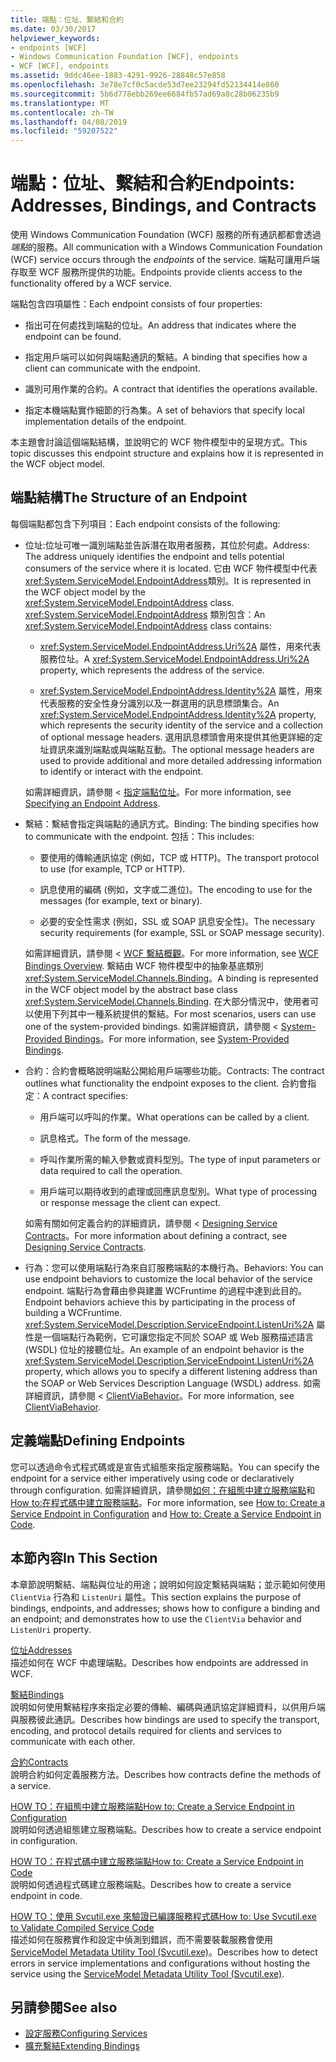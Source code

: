 ```yaml
---
title: 端點：位址、繫結和合約
ms.date: 03/30/2017
helpviewer_keywords:
- endpoints [WCF]
- Windows Communication Foundation [WCF], endpoints
- WCF [WCF], endpoints
ms.assetid: 9ddc46ee-1883-4291-9926-28848c57e858
ms.openlocfilehash: 3e78e7cf0c5acde53d7ee23294fd52134414e860
ms.sourcegitcommit: 5b6d778ebb269ee6684fb57ad69a8c28b06235b9
ms.translationtype: MT
ms.contentlocale: zh-TW
ms.lasthandoff: 04/08/2019
ms.locfileid: "59207522"
---
```

# <a name="endpoints-addresses-bindings-and-contracts"></a><span data-ttu-id="e8a7d-102">端點：位址、繫結和合約</span><span class="sxs-lookup"><span data-stu-id="e8a7d-102">Endpoints: Addresses, Bindings, and Contracts</span></span>
<span data-ttu-id="e8a7d-103">使用 Windows Communication Foundation (WCF) 服務的所有通訊都都會透過*端點*的服務。</span><span class="sxs-lookup"><span data-stu-id="e8a7d-103">All communication with a Windows Communication Foundation (WCF) service occurs through the *endpoints* of the service.</span></span> <span data-ttu-id="e8a7d-104">端點可讓用戶端存取至 WCF 服務所提供的功能。</span><span class="sxs-lookup"><span data-stu-id="e8a7d-104">Endpoints provide clients access to the functionality offered by a WCF service.</span></span>  
  
 <span data-ttu-id="e8a7d-105">端點包含四項屬性：</span><span class="sxs-lookup"><span data-stu-id="e8a7d-105">Each endpoint consists of four properties:</span></span>  
  
-   <span data-ttu-id="e8a7d-106">指出可在何處找到端點的位址。</span><span class="sxs-lookup"><span data-stu-id="e8a7d-106">An address that indicates where the endpoint can be found.</span></span>  
  
-   <span data-ttu-id="e8a7d-107">指定用戶端可以如何與端點通訊的繫結。</span><span class="sxs-lookup"><span data-stu-id="e8a7d-107">A binding that specifies how a client can communicate with the endpoint.</span></span>  
  
-   <span data-ttu-id="e8a7d-108">識別可用作業的合約。</span><span class="sxs-lookup"><span data-stu-id="e8a7d-108">A contract that identifies the operations available.</span></span>  
  
-   <span data-ttu-id="e8a7d-109">指定本機端點實作細節的行為集。</span><span class="sxs-lookup"><span data-stu-id="e8a7d-109">A set of behaviors that specify local implementation details of the endpoint.</span></span>  
  
 <span data-ttu-id="e8a7d-110">本主題會討論這個端點結構，並說明它的 WCF 物件模型中的呈現方式。</span><span class="sxs-lookup"><span data-stu-id="e8a7d-110">This topic discusses this endpoint structure and explains how it is represented in the WCF object model.</span></span>  
  
## <a name="the-structure-of-an-endpoint"></a><span data-ttu-id="e8a7d-111">端點結構</span><span class="sxs-lookup"><span data-stu-id="e8a7d-111">The Structure of an Endpoint</span></span>  
 <span data-ttu-id="e8a7d-112">每個端點都包含下列項目：</span><span class="sxs-lookup"><span data-stu-id="e8a7d-112">Each endpoint consists of the following:</span></span>  
  
-   <span data-ttu-id="e8a7d-113">位址:位址可唯一識別端點並告訴潛在取用者服務，其位於何處。</span><span class="sxs-lookup"><span data-stu-id="e8a7d-113">Address: The address uniquely identifies the endpoint and tells potential consumers of the service where it is located.</span></span> <span data-ttu-id="e8a7d-114">它由 WCF 物件模型中代表<xref:System.ServiceModel.EndpointAddress>類別。</span><span class="sxs-lookup"><span data-stu-id="e8a7d-114">It is represented in the WCF object model by the <xref:System.ServiceModel.EndpointAddress> class.</span></span> <span data-ttu-id="e8a7d-115"><xref:System.ServiceModel.EndpointAddress> 類別包含：</span><span class="sxs-lookup"><span data-stu-id="e8a7d-115">An <xref:System.ServiceModel.EndpointAddress> class contains:</span></span>  
  
    -   <span data-ttu-id="e8a7d-116"><xref:System.ServiceModel.EndpointAddress.Uri%2A> 屬性，用來代表服務位址。</span><span class="sxs-lookup"><span data-stu-id="e8a7d-116">A <xref:System.ServiceModel.EndpointAddress.Uri%2A> property, which represents the address of the service.</span></span>  
  
    -   <span data-ttu-id="e8a7d-117"><xref:System.ServiceModel.EndpointAddress.Identity%2A> 屬性，用來代表服務的安全性身分識別以及一群選用的訊息標頭集合。</span><span class="sxs-lookup"><span data-stu-id="e8a7d-117">An <xref:System.ServiceModel.EndpointAddress.Identity%2A> property, which represents the security identity of the service and a collection of optional message headers.</span></span> <span data-ttu-id="e8a7d-118">選用訊息標頭會用來提供其他更詳細的定址資訊來識別端點或與端點互動。</span><span class="sxs-lookup"><span data-stu-id="e8a7d-118">The optional message headers are used to provide additional and more detailed addressing information to identify or interact with the endpoint.</span></span>  
  
     <span data-ttu-id="e8a7d-119">如需詳細資訊，請參閱 <<c0> [ 指定端點位址](../../../../docs/framework/wcf/specifying-an-endpoint-address.md)。</span><span class="sxs-lookup"><span data-stu-id="e8a7d-119">For more information, see [Specifying an Endpoint Address](../../../../docs/framework/wcf/specifying-an-endpoint-address.md).</span></span>  
  
-   <span data-ttu-id="e8a7d-120">繫結：繫結會指定與端點的通訊方式。</span><span class="sxs-lookup"><span data-stu-id="e8a7d-120">Binding: The binding specifies how to communicate with the endpoint.</span></span> <span data-ttu-id="e8a7d-121">包括：</span><span class="sxs-lookup"><span data-stu-id="e8a7d-121">This includes:</span></span>  
  
    -   <span data-ttu-id="e8a7d-122">要使用的傳輸通訊協定 (例如，TCP 或 HTTP)。</span><span class="sxs-lookup"><span data-stu-id="e8a7d-122">The transport protocol to use (for example, TCP or HTTP).</span></span>  
  
    -   <span data-ttu-id="e8a7d-123">訊息使用的編碼 (例如，文字或二進位)。</span><span class="sxs-lookup"><span data-stu-id="e8a7d-123">The encoding to use for the messages (for example, text or binary).</span></span>  
  
    -   <span data-ttu-id="e8a7d-124">必要的安全性需求 (例如，SSL 或 SOAP 訊息安全性)。</span><span class="sxs-lookup"><span data-stu-id="e8a7d-124">The necessary security requirements (for example, SSL or SOAP message security).</span></span>  
  
     <span data-ttu-id="e8a7d-125">如需詳細資訊，請參閱 < [WCF 繫結概觀](../../../../docs/framework/wcf/bindings-overview.md)。</span><span class="sxs-lookup"><span data-stu-id="e8a7d-125">For more information, see [WCF Bindings Overview](../../../../docs/framework/wcf/bindings-overview.md).</span></span> <span data-ttu-id="e8a7d-126">繫結由 WCF 物件模型中的抽象基底類別<xref:System.ServiceModel.Channels.Binding>。</span><span class="sxs-lookup"><span data-stu-id="e8a7d-126">A binding is represented in the WCF object model by the abstract base class <xref:System.ServiceModel.Channels.Binding>.</span></span> <span data-ttu-id="e8a7d-127">在大部分情況中，使用者可以使用下列其中一種系統提供的繫結。</span><span class="sxs-lookup"><span data-stu-id="e8a7d-127">For most scenarios, users can use one of the system-provided bindings.</span></span> <span data-ttu-id="e8a7d-128">如需詳細資訊，請參閱 < [System-Provided Bindings](../../../../docs/framework/wcf/system-provided-bindings.md)。</span><span class="sxs-lookup"><span data-stu-id="e8a7d-128">For more information, see [System-Provided Bindings](../../../../docs/framework/wcf/system-provided-bindings.md).</span></span>  
  
-   <span data-ttu-id="e8a7d-129">合約：合約會概略說明端點公開給用戶端哪些功能。</span><span class="sxs-lookup"><span data-stu-id="e8a7d-129">Contracts: The contract outlines what functionality the endpoint exposes to the client.</span></span> <span data-ttu-id="e8a7d-130">合約會指定：</span><span class="sxs-lookup"><span data-stu-id="e8a7d-130">A contract specifies:</span></span>  
  
    -   <span data-ttu-id="e8a7d-131">用戶端可以呼叫的作業。</span><span class="sxs-lookup"><span data-stu-id="e8a7d-131">What operations can be called by a client.</span></span>  
  
    -   <span data-ttu-id="e8a7d-132">訊息格式。</span><span class="sxs-lookup"><span data-stu-id="e8a7d-132">The form of the message.</span></span>  
  
    -   <span data-ttu-id="e8a7d-133">呼叫作業所需的輸入參數或資料型別。</span><span class="sxs-lookup"><span data-stu-id="e8a7d-133">The type of input parameters or data required to call the operation.</span></span>  
  
    -   <span data-ttu-id="e8a7d-134">用戶端可以期待收到的處理或回應訊息型別。</span><span class="sxs-lookup"><span data-stu-id="e8a7d-134">What type of processing or response message the client can expect.</span></span>  
  
     <span data-ttu-id="e8a7d-135">如需有關如何定義合約的詳細資訊，請參閱 < [Designing Service Contracts](../../../../docs/framework/wcf/designing-service-contracts.md)。</span><span class="sxs-lookup"><span data-stu-id="e8a7d-135">For more information about defining a contract, see [Designing Service Contracts](../../../../docs/framework/wcf/designing-service-contracts.md).</span></span>  
  
-   <span data-ttu-id="e8a7d-136">行為：您可以使用端點行為來自訂服務端點的本機行為。</span><span class="sxs-lookup"><span data-stu-id="e8a7d-136">Behaviors: You can use endpoint behaviors to customize the local behavior of the service endpoint.</span></span> <span data-ttu-id="e8a7d-137">端點行為會藉由參與建置 WCFruntime 的過程中達到此目的。</span><span class="sxs-lookup"><span data-stu-id="e8a7d-137">Endpoint behaviors achieve this by participating in the process of building a WCFruntime.</span></span> <span data-ttu-id="e8a7d-138"><xref:System.ServiceModel.Description.ServiceEndpoint.ListenUri%2A> 屬性是一個端點行為範例，它可讓您指定不同於 SOAP 或 Web 服務描述語言 (WSDL) 位址的接聽位址。</span><span class="sxs-lookup"><span data-stu-id="e8a7d-138">An example of an endpoint behavior is the <xref:System.ServiceModel.Description.ServiceEndpoint.ListenUri%2A> property, which allows you to specify a different listening address than the SOAP or Web Services Description Language (WSDL) address.</span></span> <span data-ttu-id="e8a7d-139">如需詳細資訊，請參閱 < [ClientViaBehavior](../../../../docs/framework/wcf/diagnostics/wmi/clientviabehavior.md)。</span><span class="sxs-lookup"><span data-stu-id="e8a7d-139">For more information, see [ClientViaBehavior](../../../../docs/framework/wcf/diagnostics/wmi/clientviabehavior.md).</span></span>  
  
## <a name="defining-endpoints"></a><span data-ttu-id="e8a7d-140">定義端點</span><span class="sxs-lookup"><span data-stu-id="e8a7d-140">Defining Endpoints</span></span>  
 <span data-ttu-id="e8a7d-141">您可以透過命令式程式碼或是宣告式組態來指定服務端點。</span><span class="sxs-lookup"><span data-stu-id="e8a7d-141">You can specify the endpoint for a service either imperatively using code or declaratively through configuration.</span></span> <span data-ttu-id="e8a7d-142">如需詳細資訊，請參閱[如何：在組態中建立服務端點](../../../../docs/framework/wcf/feature-details/how-to-create-a-service-endpoint-in-configuration.md)和[How to:在程式碼中建立服務端點](../../../../docs/framework/wcf/feature-details/how-to-create-a-service-endpoint-in-code.md)。</span><span class="sxs-lookup"><span data-stu-id="e8a7d-142">For more information, see [How to: Create a Service Endpoint in Configuration](../../../../docs/framework/wcf/feature-details/how-to-create-a-service-endpoint-in-configuration.md) and [How to: Create a Service Endpoint in Code](../../../../docs/framework/wcf/feature-details/how-to-create-a-service-endpoint-in-code.md).</span></span>  
  
## <a name="in-this-section"></a><span data-ttu-id="e8a7d-143">本節內容</span><span class="sxs-lookup"><span data-stu-id="e8a7d-143">In This Section</span></span>  
 <span data-ttu-id="e8a7d-144">本章節說明繫結、端點與位址的用途；說明如何設定繫結與端點；並示範如何使用 `ClientVia` 行為和 `ListenUri` 屬性。</span><span class="sxs-lookup"><span data-stu-id="e8a7d-144">This section explains the purpose of bindings, endpoints, and addresses; shows how to configure a binding and an endpoint; and demonstrates how to use the `ClientVia` behavior and `ListenUri` property.</span></span>  
  
 [<span data-ttu-id="e8a7d-145">位址</span><span class="sxs-lookup"><span data-stu-id="e8a7d-145">Addresses</span></span>](../../../../docs/framework/wcf/feature-details/endpoint-addresses.md)  
 <span data-ttu-id="e8a7d-146">描述如何在 WCF 中處理端點。</span><span class="sxs-lookup"><span data-stu-id="e8a7d-146">Describes how endpoints are addressed in WCF.</span></span>  
  
 [<span data-ttu-id="e8a7d-147">繫結</span><span class="sxs-lookup"><span data-stu-id="e8a7d-147">Bindings</span></span>](../../../../docs/framework/wcf/feature-details/bindings.md)  
 <span data-ttu-id="e8a7d-148">說明如何使用繫結程序來指定必要的傳輸、編碼與通訊協定詳細資料，以供用戶端與服務彼此通訊。</span><span class="sxs-lookup"><span data-stu-id="e8a7d-148">Describes how bindings are used to specify the transport, encoding, and protocol details required for clients and services to communicate with each other.</span></span>  
  
 [<span data-ttu-id="e8a7d-149">合約</span><span class="sxs-lookup"><span data-stu-id="e8a7d-149">Contracts</span></span>](../../../../docs/framework/wcf/feature-details/contracts.md)  
 <span data-ttu-id="e8a7d-150">說明合約如何定義服務方法。</span><span class="sxs-lookup"><span data-stu-id="e8a7d-150">Describes how contracts define the methods of a service.</span></span>  
  
 [<span data-ttu-id="e8a7d-151">HOW TO：在組態中建立服務端點</span><span class="sxs-lookup"><span data-stu-id="e8a7d-151">How to: Create a Service Endpoint in Configuration</span></span>](../../../../docs/framework/wcf/feature-details/how-to-create-a-service-endpoint-in-configuration.md)  
 <span data-ttu-id="e8a7d-152">說明如何透過組態建立服務端點。</span><span class="sxs-lookup"><span data-stu-id="e8a7d-152">Describes how to create a service endpoint in configuration.</span></span>  
  
 [<span data-ttu-id="e8a7d-153">HOW TO：在程式碼中建立服務端點</span><span class="sxs-lookup"><span data-stu-id="e8a7d-153">How to: Create a Service Endpoint in Code</span></span>](../../../../docs/framework/wcf/feature-details/how-to-create-a-service-endpoint-in-code.md)  
 <span data-ttu-id="e8a7d-154">說明如何透過程式碼建立服務端點。</span><span class="sxs-lookup"><span data-stu-id="e8a7d-154">Describes how to create a service endpoint in code.</span></span>  
  
 [<span data-ttu-id="e8a7d-155">HOW TO：使用 Svcutil.exe 來驗證已編譯服務程式碼</span><span class="sxs-lookup"><span data-stu-id="e8a7d-155">How to: Use Svcutil.exe to Validate Compiled Service Code</span></span>](../../../../docs/framework/wcf/feature-details/how-to-use-svcutil-exe-to-validate-compiled-service-code.md)  
 <span data-ttu-id="e8a7d-156">描述如何在服務實作和設定中偵測到錯誤，而不需要裝載服務會使用[ServiceModel Metadata Utility Tool (Svcutil.exe)](../../../../docs/framework/wcf/servicemodel-metadata-utility-tool-svcutil-exe.md)。</span><span class="sxs-lookup"><span data-stu-id="e8a7d-156">Describes how to detect errors in service implementations and configurations without hosting the service using the [ServiceModel Metadata Utility Tool (Svcutil.exe)](../../../../docs/framework/wcf/servicemodel-metadata-utility-tool-svcutil-exe.md).</span></span>  
  
## <a name="see-also"></a><span data-ttu-id="e8a7d-157">另請參閱</span><span class="sxs-lookup"><span data-stu-id="e8a7d-157">See also</span></span>

- [<span data-ttu-id="e8a7d-158">設定服務</span><span class="sxs-lookup"><span data-stu-id="e8a7d-158">Configuring Services</span></span>](../../../../docs/framework/wcf/configuring-services.md)
- [<span data-ttu-id="e8a7d-159">擴充繫結</span><span class="sxs-lookup"><span data-stu-id="e8a7d-159">Extending Bindings</span></span>](../../../../docs/framework/wcf/extending/extending-bindings.md)
